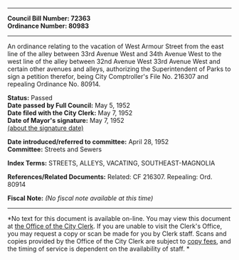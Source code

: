 * * * * *  
  
**Council Bill Number: [](#h0)[](#h2)72363**   
**Ordinance Number: 80983**  
  
* * * * *  
  
An ordinance relating to the vacation of West Armour Street from the east line of the alley between 33rd Avenue West and 34th Avenue West to the west line of the alley between 32nd Avenue West 33rd Avenue West and certain other avenues and alleys, authorizing the Superintendent of Parks to sign a petition therefor, being City Comptroller's File No. 216307 and repealing Ordinance No. 80914.  
  
**Status:** Passed   
**Date passed by Full Council:** May 5, 1952   
**Date filed with the City Clerk:** May 7, 1952   
**Date of Mayor's signature:** May 7, 1952   
[(about the signature date)](/~public/approvaldate.htm)   
  
  
**Date introduced/referred to committee:** April 28, 1952   
**Committee:** Streets and Sewers   
  
**Index Terms:** STREETS, ALLEYS, VACATING, SOUTHEAST-MAGNOLIA  
  
**References/Related Documents:** Related: CF 216307. Repealing: Ord. 80914  
  
**Fiscal Note:** *(No fiscal note available at this time)*  
  
* * * * *  
  
*No text for this document is available on-line. You may view this document at [the Office of the City Clerk](http://www.seattle.gov/leg/clerk/contactUs.htm). If you are unable to visit the Clerk's Office, you may request a copy or scan be made for you by Clerk staff. Scans and copies provided by the Office of the City Clerk are subject to [copy fees](http://clerk.seattle.gov/~public/clerkfees.htm), and the timing of service is dependent on the availability of staff. *  
  
  
